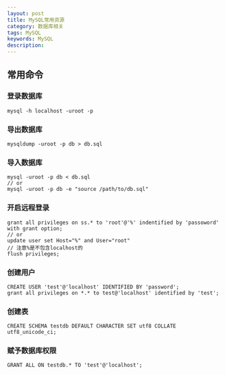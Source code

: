 ```yaml
---
layout: post
title: MySQL常用资源
category: 数据库相关
tags: MySQL
keywords: MySQL
description: 
---
```


## 常用命令

### 登录数据库
    
    mysql -h localhost -uroot -p

### 导出数据库
    
    mysqldump -uroot -p db > db.sql

### 导入数据库
    
    mysql -uroot -p db < db.sql
    // or
    mysql -uroot -p db -e "source /path/to/db.sql"

### 开启远程登录
    
    grant all privileges on ss.* to 'root'@'%' indentified by 'passoword' with grant option;
    // or 
    update user set Host="%" and User="root"
    // 注意%是不包含localhost的
    flush privileges;
    
### 创建用户
    
    CREATE USER 'test'@'localhost' IDENTIFIED BY 'password';
    grant all privileges on *.* to test@'localhost' identified by 'test';
    
### 创建表
    
    CREATE SCHEMA testdb DEFAULT CHARACTER SET utf8 COLLATE utf8_unicode_ci;

### 赋予数据库权限

    GRANT ALL ON testdb.* TO 'test'@'localhost';

